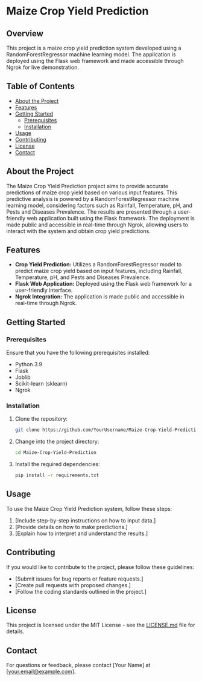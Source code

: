 # Maize Crop Yield Prediction

## Overview

This project is a maize crop yield prediction system developed using a RandomForestRegressor machine learning model. The application is deployed using the Flask web framework and made accessible through Ngrok for live demonstration.

## Table of Contents

- [About the Project](#about-the-project)
- [Features](#features)
- [Getting Started](#getting-started)
  - [Prerequisites](#prerequisites)
  - [Installation](#installation)
- [Usage](#usage)
- [Contributing](#contributing)
- [License](#license)
- [Contact](#contact)

## About the Project

The Maize Crop Yield Prediction project aims to provide accurate predictions of maize crop yield based on various input features. This predictive analysis is powered by a RandomForestRegressor machine learning model, considering factors such as Rainfall, Temperature, pH, and Pests and Diseases Prevalence. The results are presented through a user-friendly web application built using the Flask framework. The deployment is made public and accessible in real-time through Ngrok, allowing users to interact with the system and obtain crop yield predictions.

## Features

- **Crop Yield Prediction:** Utilizes a RandomForestRegressor model to predict maize crop yield based on input features, including Rainfall, Temperature, pH, and Pests and Diseases Prevalence.
- **Flask Web Application:** Deployed using the Flask web framework for a user-friendly interface.
- **Ngrok Integration:** The application is made public and accessible in real-time through Ngrok.

## Getting Started

### Prerequisites

Ensure that you have the following prerequisites installed:

- Python 3.9
- Flask
- Joblib
- Scikit-learn (sklearn)
- Ngrok

### Installation

1. Clone the repository:

    ```bash
    git clone https://github.com/YourUsername/Maize-Crop-Yield-Prediction.git
    ```

2. Change into the project directory:

    ```bash
    cd Maize-Crop-Yield-Prediction
    ```

3. Install the required dependencies:

    ```bash
    pip install -r requirements.txt
    ```

## Usage

To use the Maize Crop Yield Prediction system, follow these steps:

1. [Include step-by-step instructions on how to input data.]
2. [Provide details on how to make predictions.]
3. [Explain how to interpret and understand the results.]

## Contributing

If you would like to contribute to the project, please follow these guidelines:

- [Submit issues for bug reports or feature requests.]
- [Create pull requests with proposed changes.]
- [Follow the coding standards outlined in the project.]

## License

This project is licensed under the MIT License - see the [LICENSE.md](LICENSE.md) file for details.

## Contact

For questions or feedback, please contact [Your Name] at [your.email@example.com].
